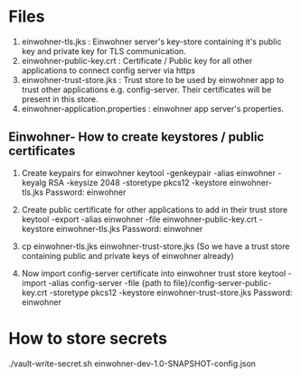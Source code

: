 Files
=====
1. einwohner-tls.jks : Einwohner server's key-store containing it's public key and private key for TLS communication.
2. einwohner-public-key.crt : Certificate / Public key for all other applications to connect config server via https
3. einwohner-trust-store.jks : Trust store to be used by einwohner app to trust other applications e.g. config-server. Their certificates will be present in this store.
4. einwohner-application.properties : einwohner app server's properties.

Einwohner- How to create keystores / public certificates
-------------------------------------------------------------
1. Create keypairs for einwohner
 keytool -genkeypair -alias einwohner -keyalg RSA -keysize 2048 -storetype pkcs12 -keystore einwohner-tls.jks
 Password: einwohner
 
2. Create public certificate for other applications to add in their trust store
 keytool -export -alias einwohner -file einwohner-public-key.crt -keystore einwohner-tls.jks
 Password: einwohner

3. cp einwohner-tls.jks einwohner-trust-store.jks (So we have a trust store containing public and private keys of einwohner already)

4. Now import config-server certificate into einwohner trust store
 keytool -import -alias config-server -file {path to file}/config-server-public-key.crt -storetype pkcs12 -keystore einwohner-trust-store.jks
 Password: einwohner

How to store secrets
====================
./vault-write-secret.sh einwohner-dev-1.0-SNAPSHOT-config.json